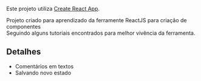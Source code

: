 Este projeto utiliza [Create React App](https://github.com/facebookincubator/create-react-app).

Projeto criado para aprendizado da ferramente ReactJS para criação de componentes<br/>
Seguindo alguns tutoriais encontrados para melhor vivência da ferramenta.


## Detalhes

- Comentários em textos
- Salvando novo estado